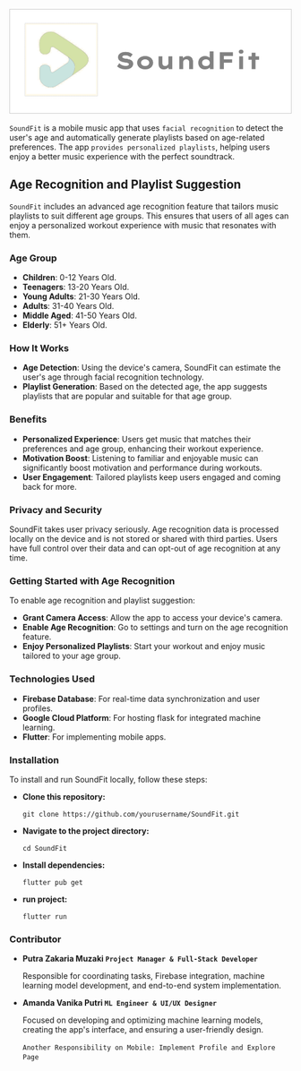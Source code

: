 ![alt](assets/images/logo.png)

`SoundFit` is a mobile music app that uses `facial recognition` to detect the user's age and automatically generate playlists based on age-related preferences. The app `provides personalized playlists`, helping users enjoy a better music experience with the perfect soundtrack.

## Age Recognition and Playlist Suggestion

`SoundFit` includes an advanced age recognition feature that tailors music playlists to suit different age groups. This ensures that users of all ages can enjoy a personalized workout experience with music that resonates with them.

### Age Group

- **Children**: 0-12 Years Old.
- **Teenagers**: 13-20 Years Old.
- **Young Adults**: 21-30 Years Old.
- **Adults**: 31-40 Years Old.
- **Middle Aged**: 41-50 Years Old.
- **Elderly**: 51+ Years Old.

### How It Works

- **Age Detection**: Using the device's camera, SoundFit can estimate the user's age through facial recognition technology.
- **Playlist Generation**: Based on the detected age, the app suggests playlists that are popular and suitable for that age group.

### Benefits

- **Personalized Experience**: Users get music that matches their preferences and age group, enhancing their workout experience.
- **Motivation Boost**: Listening to familiar and enjoyable music can significantly boost motivation and performance during workouts.
- **User Engagement**: Tailored playlists keep users engaged and coming back for more.

### Privacy and Security

SoundFit takes user privacy seriously. Age recognition data is processed locally on the device and is not stored or shared with third parties. Users have full control over their data and can opt-out of age recognition at any time.

### Getting Started with Age Recognition

To enable age recognition and playlist suggestion:

- **Grant Camera Access**: Allow the app to access your device's camera.
- **Enable Age Recognition**: Go to settings and turn on the age recognition feature.
- **Enjoy Personalized Playlists**: Start your workout and enjoy music tailored to your age group.


### Technologies Used

- **Firebase Database**: For real-time data synchronization and user profiles.
- **Google Cloud Platform**: For hosting flask for integrated machine learning.
- **Flutter**: For implementing mobile apps.


### Installation

To install and run SoundFit locally, follow these steps:

- **Clone this repository:**
    ```
    git clone https://github.com/yourusername/SoundFit.git
    ```
- **Navigate to the project directory:**
    ```
    cd SoundFit
    ```
- **Install dependencies:**
    ```
    flutter pub get
    ```
- **run project:**
    ```
    flutter run
    ```

### Contributor

- **Putra Zakaria Muzaki `Project Manager & Full-Stack Developer`**
    
    Responsible for coordinating tasks, Firebase integration, machine learning model development, and end-to-end system implementation.
- **Amanda Vanika Putri `ML Engineer & UI/UX Designer`**
    
    Focused on developing and optimizing machine learning models, creating the app's interface, and ensuring a user-friendly design.

    `Another Responsibility on Mobile: Implement Profile and Explore Page`
